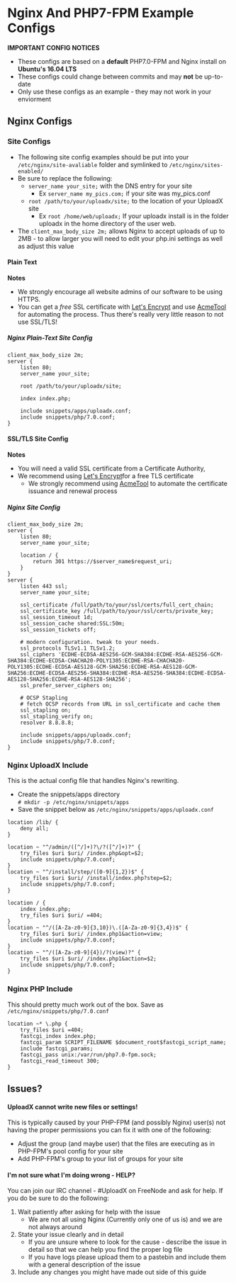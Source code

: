 # Nginx And PHP7-FPM Example Configs
**IMPORTANT CONFIG NOTICES**

* These configs are based on a **default** PHP7.0-FPM and Nginx install on **Ubuntu's 16.04 LTS**
* These configs could change between commits and may **not** be up-to-date
* Only use these configs as an example - they may not work in your enviorment


## Nginx Configs
### Site Configs
* The following site config examples should be put into your `/etc/nginx/site-avaliable` folder and symlinked to `/etc/nginx/sites-enabled/`
* Be sure to replace the following:
    * `server_name your_site;` with the DNS entry for your site
        * Ex `server_name my_pics.com;` if your site was my_pics.conf
    * `root /path/to/your/uploadx/site;` to the location of your UploadX site
        * Ex `root /home/web/uploadx;` If your uploadx install is in the folder uploadx in the home directory of the user web.
* The `client_max_body_size 2m;` allows Nginx to accept uploads of up to 2MB - to allow larger you will need to edit your php.ini settings as well as adjust this value

#### Plain Text
**Notes**

* We strongly encourage all website admins of our software to be using HTTPS. 
* You can get a _free_ SSL certificate with [Let's Encrypt](https://letsencrypt.org/) and use [AcmeTool](https://github.com/hlandau/acme) for automating the process. Thus there's really very little reason to not use SSL/TLS!

##### Nginx Plain-Text Site Config

```nginx
client_max_body_size 2m;
server {
	listen 80;
	server_name your_site;

	root /path/to/your/uploadx/site;

	index index.php;

	include snippets/apps/uploadx.conf;
	include snippets/php/7.0.conf;
}
```

#### SSL/TLS Site Config
**Notes**

* You will need a valid SSL certificate from a Certificate Authority,
* We recommend using [Let's Encrypt](https://letsencrypt.org/)for a free TLS certificate 
    * We strongly recommend using [AcmeTool](https://github.com/hlandau/acme) to automate the certificate issuance and renewal process

##### Nginx Site Config
```nginx
client_max_body_size 2m;
server {
    listen 80;
    server_name your_site;

	location / {
		return 301 https://$server_name$request_uri;
	}
}
server {
    listen 443 ssl;
    server_name your_site;
    
    ssl_certificate /full/path/to/your/ssl/certs/full_cert_chain;
    ssl_certificate_key /full/path/to/your/ssl/certs/private_key;
    ssl_session_timeout 1d;
    ssl_session_cache shared:SSL:50m;
    ssl_session_tickets off;
    
    # modern configuration. tweak to your needs.
    ssl_protocols TLSv1.1 TLSv1.2;
    ssl_ciphers 'ECDHE-ECDSA-AES256-GCM-SHA384:ECDHE-RSA-AES256-GCM-SHA384:ECDHE-ECDSA-CHACHA20-POLY1305:ECDHE-RSA-CHACHA20-POLY1305:ECDHE-ECDSA-AES128-GCM-SHA256:ECDHE-RSA-AES128-GCM-SHA256:ECDHE-ECDSA-AES256-SHA384:ECDHE-RSA-AES256-SHA384:ECDHE-ECDSA-AES128-SHA256:ECDHE-RSA-AES128-SHA256';
    ssl_prefer_server_ciphers on;
    
    # OCSP Stapling
    # fetch OCSP records from URL in ssl_certificate and cache them
    ssl_stapling on;
    ssl_stapling_verify on;
    resolver 8.8.8.8;
    
    include snippets/apps/uploadx.conf;
    include snippets/php/7.0.conf;
}
```

### Nginx UploadX Include
This is the actual config file that handles Nginx's rewriting.

* Create the snippets/apps directory  
`# mkdir -p /etc/nginx/snippets/apps` 
* Save the snippet below as `/etc/nginx/snippets/apps/uploadx.conf`

```nginx
location /lib/ {
	deny all;
}

location ~ "^/admin/([^/]+)?\/?([^/]+)?" {
	try_files $uri $uri/ /index.php&opt=$2;
	include snippets/php/7.0.conf;
}
location ~ "^/install/step/([0-9]{1,2})$" {
	try_files $uri $uri/ /install/index.php?step=$2;
	include snippets/php/7.0.conf;
}

location / {
	index index.php;
	try_files $uri $uri/ =404;
}
location ~ "^/([A-Za-z0-9]{3,10})\.([A-Za-z0-9]{3,4})$" {
	try_files $uri $uri/ /index.php1&action=view;
	include snippets/php/7.0.conf;
}
location ~ "^/([A-Za-z0-9]{4})/?(view)?" {
	try_files $uri $uri/ /index.php1&action=$2;
	include snippets/php/7.0.conf;
}
```

### Nginx PHP Include
This should pretty much work out of the box. Save as `/etc/nginx/snippets/php/7.0.conf`

```nginx
location ~* \.php {
    try_files $uri =404;
    fastcgi_index index.php;
    fastcgi_param SCRIPT_FILENAME $document_root$fastcgi_script_name;
    include fastcgi_params;
    fastcgi_pass unix:/var/run/php7.0-fpm.sock;
    fastcgi_read_timeout 300;
}
```

## Issues?
#### UploadX cannot write new files or settings!
This is typically caused by your PHP-FPM (and possibly Nginx) user(s) not having the proper permissions you can fix it with one of the following:
* Adjust the group (and maybe user) that the files are executing as in PHP-FPM's pool config for your site 
* Add PHP-FPM's group to your list of groups for your site
#### I'm not sure what I'm doing wrong - HELP?
You can join our IRC channel - #UploadX on FreeNode and ask for help. If you do be sure to do the following:

1. Wait patiently after asking for help with the issue
    * We are not all using Nginx (Currently only one of us is) and we are not always around
2. State your issue clearly and in detail
    * If you are unsure where to look for the cause - describe the issue in detail so that we can help you find the proper log file
    * If you have logs please upload them to a pastebin and include them with a general description of the issue
3. Include any changes you might have made out side of this guide